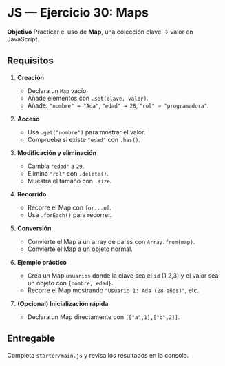 # JS — Ejercicio 30: Maps

**Objetivo**
Practicar el uso de **Map**, una colección clave → valor en JavaScript.

## Requisitos

1. **Creación**

   - Declara un `Map` vacío.
   - Añade elementos con `.set(clave, valor)`.
   - Añade: `"nombre" → "Ada"`, `"edad" → 28`, `"rol" → "programadora"`.

2. **Acceso**

   - Usa `.get("nombre")` para mostrar el valor.
   - Comprueba si existe `"edad"` con `.has()`.

3. **Modificación y eliminación**

   - Cambia `"edad"` a `29`.
   - Elimina `"rol"` con `.delete()`.
   - Muestra el tamaño con `.size`.

4. **Recorrido**

   - Recorre el Map con `for...of`.
   - Usa `.forEach()` para recorrer.

5. **Conversión**

   - Convierte el Map a un array de pares con `Array.from(map)`.
   - Convierte el Map a un objeto normal.

6. **Ejemplo práctico**

   - Crea un Map `usuarios` donde la clave sea el `id` (1,2,3) y el valor sea un objeto con `{nombre, edad}`.
   - Recorre el Map mostrando `"Usuario 1: Ada (28 años)"`, etc.

7. **(Opcional) Inicialización rápida**
   - Declara un Map directamente con `[["a",1],["b",2]]`.

## Entregable

Completa `starter/main.js` y revisa los resultados en la consola.
